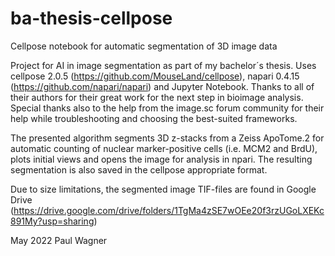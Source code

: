 # ba-thesis-cellpose
Cellpose notebook for automatic segmentation of 3D image data

Project for AI in image segmentation as part of my bachelor´s thesis. 
Uses cellpose 2.0.5 (https://github.com/MouseLand/cellpose), napari 0.4.15 (https://github.com/napari/napari) and Jupyter Notebook.
Thanks to all of their authors for their great work for the next step in bioimage analysis.
Special thanks also to the help from the image.sc forum community for their help while troubleshooting and choosing the best-suited frameworks.

The presented algorithm segments 3D z-stacks from a Zeiss ApoTome.2 for automatic counting of nuclear marker-positive cells (i.e. MCM2 and BrdU), plots initial views and opens the image for analysis in npari. The resulting segmentation is also saved in the cellpose appropriate format.

Due to size limitations, the segmented image TIF-files are found in Google Drive (https://drive.google.com/drive/folders/1TgMa4zSE7wOEe20f3rzUGoLXEKc891My?usp=sharing)

May 2022
Paul Wagner
